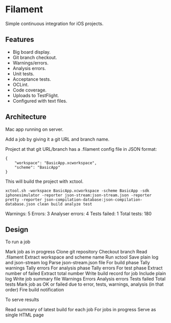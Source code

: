 # Filament

Simple continuous integration for iOS projects.

## Features

* Big board display.
* Git branch checkout.
* Warnings/errors.
* Analysis errors.
* Unit tests.
* Acceptance tests.
* OCLint.
* Code coverage.
* Uploads to TestFlight.
* Configured with text files.

## Architecture

Mac app running on server.

Add a job by giving it a git URL and branch name.

Project at that git URL/branch has a .filament config file in JSON format:

	{
		"workspace": "BasicApp.xcworkspace",
		"scheme": "BasicApp"
	}

This will build the project with xctool.

	xctool.sh -workspace BasicApp.xcworkspace -scheme BasicApp -sdk iphonesimulator -reporter json-stream:json-stream.json -reporter pretty -reporter json-compilation-database:json-compilation-database.json clean build analyze test

Warnings: 5
Errors: 3
Analyser errors: 4
Tests failed: 1
Total tests: 180

## Design

To run a job

Mark job as in progress
Clone git repository
Checkout branch
Read .filament
	Extract workspace and scheme name
Run xctool
Save plain log and json-stream log
Parse json-stream.json file
	For build phase
		Tally warnings
		Tally errors
	For analysis phase
		Tally errors
	For test phase
		Extract number of failed
		Extract total number
Write build record for job
	Include plain log
	Write job summary file
		Warnings
		Errors
		Analysis errors
		Tests failed
		Total tests
Mark job as OK or failed due to error, tests, warnings, analysis (in that order)
Fire build notification

To serve results

Read summary of latest build for each job
For jobs in progress
Serve as single HTML page
